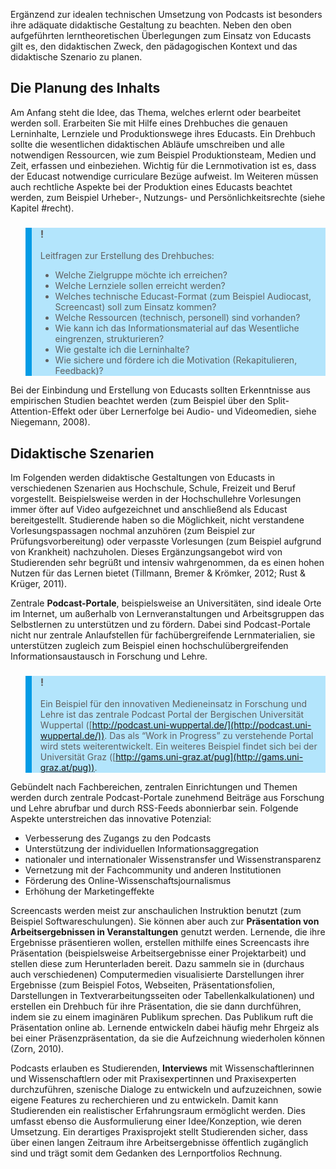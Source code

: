 <!-- filename: 04_Didaktische_Gestaltungsmoeglichkeiten_fuer_den_Einsatz_von_Educasts.md -->
<!-- title: Didaktische Gestaltungsmöglichkeiten für den Einsatz von Educasts -->

Ergänzend zur idealen technischen Umsetzung von Podcasts ist besonders ihre adäquate didaktische Gestaltung zu beachten. Neben den oben aufgeführten lerntheoretischen Überlegungen zum Einsatz von Educasts gilt es, den didaktischen Zweck, den pädagogischen Kontext und das didaktische Szenario zu planen.

## Die Planung des Inhalts

Am Anfang steht die Idee, das Thema, welches erlernt oder bearbeitet werden soll. Erarbeiten Sie mit Hilfe eines Drehbuches die genauen Lerninhalte, Lernziele und Produktionswege ihres Educasts. Ein Drehbuch sollte die wesentlichen didaktischen Abläufe umschreiben und alle notwendigen Ressourcen, wie zum Beispiel Produktionsteam, Medien und Zeit, erfassen und einbeziehen. Wichtig für die Lernmotivation ist es, dass der Educast notwendige curriculare Bezüge aufweist. Im Weiteren müssen auch rechtliche Aspekte bei der Produktion eines Educasts beachtet werden, zum Beispiel Urheber-, Nutzungs- und Persönlichkeitsrechte (siehe Kapitel #recht).

<blockquote style="background: #B3E5FC; border-left: 10px solid #039BE5">

### !

Leitfragen zur Erstellung des Drehbuches:

- Welche Zielgruppe möchte ich erreichen?
- Welche Lernziele sollen erreicht werden?
- Welches technische Educast-Format (zum Beispiel Audiocast, Screencast) soll zum Einsatz kommen?
- Welche Ressourcen (technisch, personell) sind vorhanden?
- Wie kann ich das Informationsmaterial auf das Wesentliche eingrenzen, strukturieren?
- Wie gestalte ich die Lerninhalte?
- Wie sichere und fördere ich die Motivation (Rekapitulieren, Feedback)?

</blockquote>

Bei der Einbindung und Erstellung von Educasts sollten Erkenntnisse aus empirischen Studien beachtet werden (zum Beispiel über den Split-Attention-Effekt oder über Lernerfolge bei Audio- und Videomedien, siehe Niegemann, 2008).

## Didaktische Szenarien

Im Folgenden werden didaktische Gestaltungen von Educasts in verschiedenen Szenarien aus Hochschule, Schule, Freizeit und Beruf vorgestellt. Beispielsweise werden in der Hochschullehre Vorlesungen immer öfter auf Video aufgezeichnet und anschließend als Educast bereitgestellt. Studierende haben so die Möglichkeit, nicht verstandene Vorlesungspassagen nochmal anzuhören (zum Beispiel zur Prüfungsvorbereitung) oder verpasste Vorlesungen (zum Beispiel aufgrund von Krankheit) nachzuholen. Dieses Ergänzungsangebot wird von Studierenden sehr begrüßt und intensiv wahrgenommen, da es einen hohen Nutzen für das Lernen bietet (Tillmann, Bremer &amp; Krömker, 2012; Rust &amp; Krüger, 2011).

Zentrale **Podcast-Portale**, beispielsweise an Universitäten, sind ideale Orte im Internet, um außerhalb von Lernveranstaltungen und Arbeitsgruppen das Selbstlernen zu unterstützen und zu fördern. Dabei sind Podcast-Portale nicht nur zentrale Anlaufstellen für fachübergreifende Lernmaterialien, sie unterstützen zugleich zum Beispiel einen hochschulübergreifenden Informationsaustausch in Forschung und Lehre.

<blockquote style="background: #B3E5FC; border-left: 10px solid #039BE5">

### !

Ein Beispiel für den innovativen Medieneinsatz in Forschung und Lehre ist das zentrale Podcast Portal der Bergischen Universität Wuppertal ([http://podcast.uni-wuppertal.de/](http://podcast.uni-wuppertal.de/)). Das als “Work in Progress” zu verstehende Portal wird stets weiterentwickelt. Ein weiteres Beispiel findet sich bei der Universität Graz ([http://gams.uni-graz.at/pug](http://gams.uni-graz.at/pug)).

</blockquote>

Gebündelt nach Fachbereichen, zentralen Einrichtungen und Themen werden durch zentrale Podcast-Portale zunehmend Beiträge aus Forschung und Lehre abrufbar und durch RSS-Feeds abonnierbar sein. Folgende Aspekte unterstreichen das innovative Potenzial:

- Verbesserung des Zugangs zu den Podcasts
- Unterstützung der individuellen Informationsaggregation
- nationaler und internationaler Wissenstransfer und Wissenstransparenz
- Vernetzung mit der Fachcommunity und anderen Institutionen
- Förderung des Online-Wissenschaftsjournalismus
- Erhöhung der Marketingeffekte

Screencasts werden meist zur anschaulichen Instruktion benutzt (zum Beispiel Softwareschulungen). Sie können aber auch zur **Präsentation von Arbeitsergebnissen in Veranstaltungen** genutzt werden. Lernende, die ihre Ergebnisse präsentieren wollen, erstellen mithilfe eines Screencasts ihre Präsentation (beispielsweise Arbeitsergebnisse einer Projektarbeit) und stellen diese zum Herunterladen bereit. Dazu sammeln sie in (durchaus auch verschiedenen) Computermedien visualisierte Darstellungen ihrer Ergebnisse (zum Beispiel Fotos, Webseiten, Präsentationsfolien, Darstellungen in Textverarbeitungsseiten oder Tabellenkalkulationen) und erstellen ein Drehbuch für ihre Präsentation, die sie dann durchführen, indem sie zu einem imaginären Publikum sprechen. Das Publikum ruft die Präsentation online ab. Lernende entwickeln dabei häufig mehr Ehrgeiz als bei einer Präsenzpräsentation, da sie die Aufzeichnung wiederholen können (Zorn, 2010).

Podcasts erlauben es Studierenden, **Interviews** mit Wissenschaftlerinnen und Wissenschaftlern oder mit Praxisexpertinnen und Praxisexperten durchzuführen, szenische Dialoge zu entwickeln und aufzuzeichnen, sowie eigene Features zu recherchieren und zu entwickeln. Damit kann Studierenden ein realistischer Erfahrungsraum ermöglicht werden. Dies umfasst ebenso die Ausformulierung einer Idee/Konzeption, wie deren Umsetzung. Ein derartiges Praxisprojekt stellt Studierenden sicher, dass über einen langen Zeitraum ihre Arbeitsergebnisse öffentlich zugänglich sind und trägt somit dem Gedanken des Lernportfolios Rechnung.
